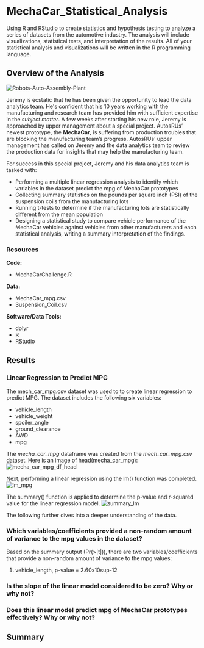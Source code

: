 # MechaCar_Statistical_Analysis
Using R and RStudio to create statistics and hypothesis testing to analyze a series of datasets from the automotive industry. The analysis will include visualizations, statistical tests, and interpretation of the results. All of your statistical analysis and visualizations will be written in the R programming language.

## Overview of the Analysis
![Robots-Auto-Assembly-Plant](https://user-images.githubusercontent.com/94148420/161385529-6336209c-c61f-4472-a030-892ee2134340.jpg)


Jeremy is ecstatic that he has been given the opportunity to lead the data analytics team. He's confident that his 10 years working with the manufacturing and research team has provided him with sufficient expertise in the *subject matter*.  A few weeks after starting his new role, Jeremy is approached by upper management about a special project. AutosRUs’ newest prototype, the **MechaCar**, is suffering from production troubles that are blocking the manufacturing team’s progress. AutosRUs’ upper management has called on Jeremy and the data analytics team to review the production data for insights that may help the manufacturing team.

For success in this special project, Jeremy and his data analytics team is tasked with:
* Performing a multiple linear regression analysis to identify which variables in the dataset predict the mpg of MechaCar prototypes
* Collecting summary statistics on the pounds per square inch (PSI) of the suspension coils from the manufacturing lots
* Running t-tests to determine if the manufacturing lots are statistically different from the mean population
* Designing a statistical study to compare vehicle performance of the MechaCar vehicles against vehicles from other manufacturers and each statistical analysis, writing a summary interpretation of the findings.


### Resources
**Code:**
* MechaCarChallenge.R

**Data:**
* MechaCar_mpg.csv
* Suspension_Coil.csv

**Software/Data Tools:**
* dplyr
* R
* RStudio

## Results
### Linear Regression to Predict MPG
The mech_car_mpg.csv dataset was used to to create linear regression to predict MPG.  The dataset includes the following six variables:
* vehicle_length
* vehicle_weight
* spoiler_angle
* ground_clearance
* AWD
* mpg

The *mecha_car_mpg* dataframe was created from the *mech_car_mpg.csv* dataset.  Here is an image of head(mecha_car_mpg):
![mecha_car_mpg_df_head](https://user-images.githubusercontent.com/94148420/161386435-e3c5d52d-5d11-4c2e-87c7-82142e6dbc33.PNG)

Next, performing a linear regression using the lm() function was completed.
![lm_mpg](https://user-images.githubusercontent.com/94148420/161386692-3d0d8b0b-5bcd-4e76-9b93-c0f235b4fb87.PNG)

The summary() function is applied to determine the p-value and r-squared value for the linear regression model.
![summary_lm](https://user-images.githubusercontent.com/94148420/161386800-bf90a92a-f1bc-4e4e-9b7d-364d00847dcf.PNG)

The following further dives into a deeper understanding of the data.

### Which variables/coefficients provided a non-random amount of variance to the mpg values in the dataset?
Based on the summary output (Pr(>|t|)), there are two variables/coefficients that provide a non-random amount of variance to the mpg values:
1. vehicle_length, p-value = 2.60x10sup-12

### Is the slope of the linear model considered to be zero? Why or why not?


### Does this linear model predict mpg of MechaCar prototypes effectively? Why or why not?




## Summary


